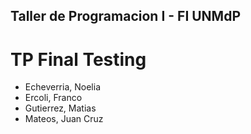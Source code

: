 ## Taller de Programacion I - FI UNMdP

# TP Final Testing

* Echeverria, Noelia
* Ercoli, Franco
* Gutierrez, Matias
* Mateos, Juan Cruz
